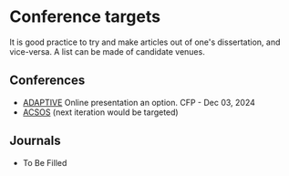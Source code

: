 # Conference targets

It is good practice to try and make articles out of one's dissertation, and vice-versa. A list can be made of candidate venues.

## Conferences
-  [ADAPTIVE](https://www.iaria.org/conferences2025/ADAPTIVE25.html)
Online presentation an option.
CFP - Dec 03, 2024
- [ACSOS](https://2024.acsos.org/)
(next iteration would be targeted)

## Journals
- To Be Filled